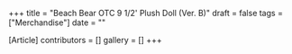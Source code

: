 +++
title = "Beach Bear OTC 9 1/2' Plush Doll (Ver. B)"
draft = false
tags = ["Merchandise"]
date = ""

[Article]
contributors = []
gallery = []
+++